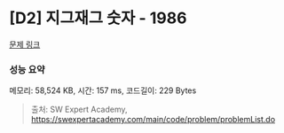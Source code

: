 # [D2] 지그재그 숫자 - 1986 

[문제 링크](https://swexpertacademy.com/main/code/problem/problemDetail.do?contestProbId=AV5PxmBqAe8DFAUq) 

### 성능 요약

메모리: 58,524 KB, 시간: 157 ms, 코드길이: 229 Bytes



> 출처: SW Expert Academy, https://swexpertacademy.com/main/code/problem/problemList.do